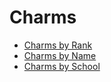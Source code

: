 # Charms

* [Charms by Rank](/spellcasting/charm_indexes/charms_by_rank/)
* [Charms by Name](/spellcasting/charm_indexes/charms_by_name/)
* [Charms by School](/spellcasting/charm_indexes/charms_by_school)